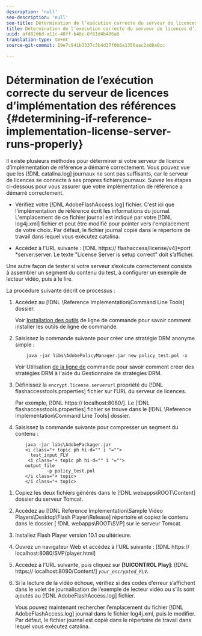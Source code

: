 ```yaml
---
description: 'null'
seo-description: 'null'
seo-title: Détermination de l’exécution correcte du serveur de licences d’implémentation des références
title: Détermination de l’exécution correcte du serveur de licences d’implémentation des références
uuid: afd82d6d-a11c-48ff-b48c-8f81d4b406a0
translation-type: tm+mt
source-git-commit: 19e7c941b3337c3b4d37f0b6a1350aac2ad8a0cc

---
```



# Détermination de l’exécution correcte du serveur de licences d’implémentation des références {#determining-if-reference-implementation-license-server-runs-properly}

Il existe plusieurs méthodes pour déterminer si votre serveur de licence d’implémentation de référence a démarré correctement. Vous pouvez vue que les [!DNL catalina.log] journaux ne sont pas suffisants, car le serveur de licences se connecte à ses propres fichiers journaux. Suivez les étapes ci-dessous pour vous assurer que votre implémentation de référence a démarré correctement.

* Vérifiez votre [!DNL AdobeFlashAccess.log] fichier. C’est ici que l’implémentation de référence écrit les informations du journal. L&#39;emplacement de ce fichier journal est indiqué par votre [!DNL log4j.xml] fichier et peut être modifié pour pointer vers l&#39;emplacement de votre choix. Par défaut, le fichier journal copié dans le répertoire de travail dans lequel vous exécutez catalina.

* Accédez à l’URL suivante : [!DNL https:// flashaccess/license/v4]*port *server:server. Le texte &quot;License Server is setup correct&quot; doit s’afficher.

Une autre façon de tester si votre serveur s’exécute correctement consiste à assembler un segment du contenu du test, à configurer un exemple de lecteur vidéo, puis à le lire.

La procédure suivante décrit ce processus :

1. Accédez au [!DNL \Reference Implementation\Command Line Tools] dossier.

   Voir [Installation des outils](../drm-reference-implementations/command-line-tools/install-command-line-tools.md) de ligne de commande pour savoir comment installer les outils de ligne de commande.

1. Saisissez la commande suivante pour créer une stratégie DRM anonyme simple :

   ```
       java -jar libs\AdobePolicyManager.jar new policy_test.pol -x
   ```

   Voir Utilisation [de la ligne de](../drm-reference-implementations/command-line-tools/configure-command-line-tools/policy-manager/policy-manager-command-line-usage.md) commande pour savoir comment créer des stratégies DRM à l&#39;aide du Gestionnaire de stratégies DRM.

1. Définissez la `encrypt.license.serverurl` propriété du [!DNL flashaccesstools.properties] fichier sur l’URL du serveur de licences.

   Par exemple, [!DNL https:// localhost:8080/]. Le [!DNL flashaccesstools.properties] fichier se trouve dans le [!DNL \Reference Implementation\Command Line Tools] dossier.

1. Saisissez la commande suivante pour compresser un segment du contenu :

```
       java -jar libs\AdobePackager.jar  
       <i class="+ topic ph hi-d="" i "="">
         test_input_FLV  
        <i class="+ topic ph hi-d="" i "="">
       output_file  
               -p policy_test.pol 
       </i class="+ topic> 
       </i class="+ topic>
```

1. Copiez les deux fichiers générés dans le [!DNL webapps\ROOT\Content] dossier du serveur Tomcat.
1. Accédez au [!DNL Reference Implementation\Sample Video Players\Desktop\Flash Player\Release] répertoire et copiez le contenu dans le dossier [ !DNL webapps\ROOT\SVP\] sur le serveur Tomcat.

1. Installez Flash Player version 10.1 ou ultérieure.
1. Ouvrez un navigateur Web et accédez à l’URL suivante : [!DNL        https:// localhost:8080/SVP/player.html]

1. Accédez à l’URL suivante, puis cliquez sur **[!UICONTROL Play]**: [!DNL https:// localhost:8080/Content/] *`your_encrypted_FLV`*.

1. Si la lecture de la vidéo échoue, vérifiez si des codes d’erreur s’affichent dans le volet de journalisation de l’exemple de lecteur vidéo ou s’ils sont ajoutés au [!DNL AdobeFlashAccess.log] fichier.

   Vous pouvez maintenant rechercher l’emplacement du fichier [!DNL AdobeFlashAccess.log] journal dans le fichier log4j.xml, puis le modifier. Par défaut, le fichier journal est copié dans le répertoire de travail dans lequel vous exécutez catalina.

